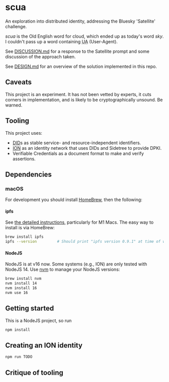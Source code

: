 # scua

An exploration into distributed identity, addressing the Bluesky 'Satellite' challenge.

*scua* is the Old English word for cloud, which ended up as today's word *sky*. I couldn't pass up a word containing <abbr title="User Agent">UA</abbr> (User-Agent).

See [DISCUSSION.md](docs/DISCUSSION.md) for a response to the Satellite prompt and some discussion of the approach taken.

See [DESIGN.md](docs/DESIGN.md) for an overview of the solution implemented in this repo.

## Caveats

This project is an experiment. It has not been vetted by experts, it cuts corners in implementation, and is likely to be cryptographically unsound. Be warned.

## Tooling

This project uses:

* [DID](https://w3c-ccg.github.io/did-primer/)s as stable service- and resource-independent identifiers.
* [ION](https://blog.ipfs.io/2021-03-24-own-your-identity-with-ion/) as an identity network that uses DIDs and Sidetree to provide DPKI.
* Verifiable Credentials as a document format to make and verify assertions.

## Dependencies

### macOS

For development you should install [HomeBrew](https://brew.sh/), then the following:

#### ipfs

See [the detailed instructions](https://docs.ipfs.io/install/command-line/#official-distributions), particularly for M1 Macs. The easy way to install is via HomeBrew:

```sh
brew install ipfs
ipfs --version         # Should print "ipfs version 0.9.1" at time of writing.
```

#### NodeJS

NodeJS is at v16 now. Some systems (e.g., ION) are only tested with NodeJS 14. Use [nvm](https://github.com/nvm-sh/nvm) to manage your NodeJS versions:

```sh
brew install nvm
nvm install 14
nvm install 16
nvm use 16
```

## Getting started

This is a NodeJS project, so run

```sh
npm install
```

## Creating an ION identity

```sh
npm run TODO
```

## Critique of tooling
